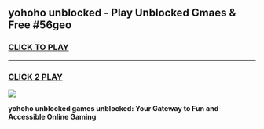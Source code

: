 
## yohoho unblocked - Play Unblocked Gmaes & Free #56geo
<h3>
<a href="https://news.freeplayer.one?title=yohoho_unblocked&ref=24F">CLICK TO PLAY</a></h3>
<hr>

<h3>
<a href="https://news.freeplayer.one?title=yohoho_unblocked&ref=24F">CLICK 2 PLAY</a>
  
</h3>

<a href="https://news.freeplayer.one?title=yohoho_unblocked&ref=24F/"><img src="https://clearcache.store/games.png"></a>


**yohoho unblocked games unblocked: Your Gateway to Fun and Accessible Online Gaming**
